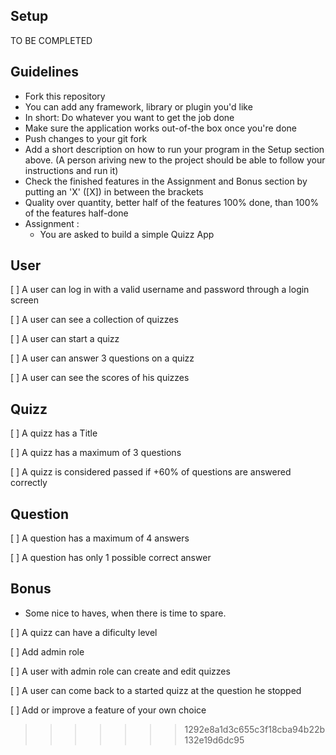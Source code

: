 ## Setup
 TO BE COMPLETED

## Guidelines
- Fork this repository
- You can add any framework, library or plugin you'd like
- In short: Do whatever you want to get the job done
- Make sure the application works out-of-the box once you're done
- Push changes to your git fork
- Add a short description on how to run your program in the Setup section above. (A person ariving new to the project should be able to follow your instructions and run it)
- Check the finished features in the Assignment and Bonus section by putting an 'X' ([X]) in between the brackets
- Quality over quantity, better half of the features 100% done, than 100% of the features half-done
- Assignment :
  - You are asked to build a simple Quizz App

## User
 [ ] A user can log in with a valid username and password through a login screen

 [ ] A user can see a collection of quizzes

 [ ] A user can start a quizz

 [ ] A user can answer 3 questions on a quizz

 [ ] A user can see the scores of his quizzes


## Quizz
 [ ] A quizz has a Title

 [ ] A quizz has a maximum of 3 questions

 [ ] A quizz is considered passed if +60% of questions are answered correctly

## Question
 [ ] A question has a maximum of 4 answers

 [ ] A question has only 1 possible correct answer


## Bonus
- Some nice to haves, when there is time to spare.

 [ ] A quizz can have a dificulty level

 [ ] Add admin role

 [ ] A user with admin role can create and edit quizzes

 [ ] A user can come back to a started quizz at the question he stopped

 [ ] Add or improve a feature of your own choice
>>>>>>> 1292e8a1d3c655c3f18cba94b22b132e19d6dc95
